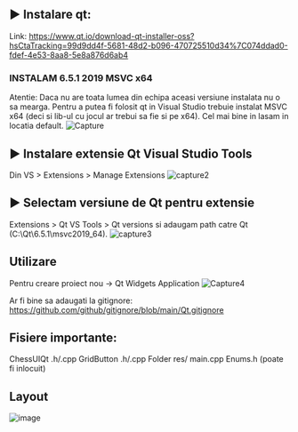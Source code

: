 ## ► Instalare qt: 
Link: https://www.qt.io/download-qt-installer-oss?hsCtaTracking=99d9dd4f-5681-48d2-b096-470725510d34%7C074ddad0-fdef-4e53-8aa8-5e8a876d6ab4   
### INSTALAM 6.5.1 2019 MSVC x64
Atentie: Daca nu are toata lumea din echipa aceasi versiune instalata nu o sa mearga. Pentru a putea fi folosit qt in Visual Studio trebuie instalat MSVC x64 (deci si lib-ul cu jocul ar trebui sa fie si pe x64).
Cel mai bine in lasam in locatia default.
![Capture](https://github.com/AndreiRobertP/qtChessUi/assets/115709086/1e727946-8363-4af1-bcd9-c7d4b889d180)

## ► Instalare extensie Qt Visual Studio Tools
Din VS > Extensions > Manage Extensions
![capture2](https://github.com/AndreiRobertP/qtChessUi/assets/115709086/244dc76f-abb6-4a7f-b86e-b96b6df52a0a)

## ► Selectam versiune de Qt pentru extensie
Extensions > Qt VS Tools > Qt versions si adaugam path catre Qt (C:\Qt\6.5.1\msvc2019_64).
![capture3](https://github.com/AndreiRobertP/qtChessUi/assets/115709086/bb2d9f9f-7223-44df-a184-8be0ce7b270f)

## Utilizare
Pentru creare proiect nou → Qt Widgets Application 
![Capture4](https://github.com/AndreiRobertP/qtChessUi/assets/115709086/f2b8dee9-ec8a-4f23-aacf-5e283264dce5)

Ar fi bine sa adaugati la gitignore: https://github.com/github/gitignore/blob/main/Qt.gitignore

## Fisiere importante:
ChessUIQt .h/.cpp
GridButton .h/.cpp
Folder res/
main.cpp
Enums.h (poate fi inlocuit)

## Layout
![image](https://github.com/AndreiRobertP/qtChessUi/assets/115709086/9d639d4a-7c81-456d-bb50-a20901e51540)

